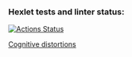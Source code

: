 ### Hexlet tests and linter status:

[![Actions Status](https://github.com/Stonek79/layout-designer-project-lvl1/workflows/hexlet-check/badge.svg)](https://github.com/Stonek79/layout-designer-project-lvl1/actions)

[Cognitive distortions](https://stonek79.surge.sh/)
